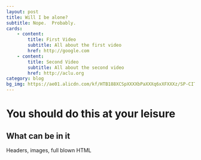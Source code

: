 ```yaml
---
layout: post
title: Will I be alone?
subtitle: Nope.  Probably.
cards:
    - content:
        title: First Video
        subtitle: All about the first video
        href: http://google.com
    - content:
        title: Second Video
        subtitle: All about the second video
        href: http://aclu.org
category: blog
bg_img: https://ae01.alicdn.com/kf/HTB188XCSpXXXXbPaXXXq6xXFXXXz/SP-CITY-New-Colored-Ball-Cute-Socks-Women-Fashion-Winter-Warm-Short-Socks-Japan-Style-Popular.jpg_640x640.jpgÍ
---
```


You should do this at your leisure
==================================

## What can be in it

Headers, images, full blown HTML
